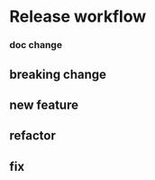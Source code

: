 # Release workflow #

### doc change ###

## breaking change ##

## new feature ##

## refactor ##

## fix ##
